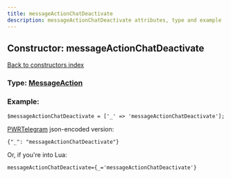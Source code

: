 ```yaml
---
title: messageActionChatDeactivate
description: messageActionChatDeactivate attributes, type and example
---
```

## Constructor: messageActionChatDeactivate  
[Back to constructors index](index.md)






### Type: [MessageAction](../types/MessageAction.md)


### Example:

```
$messageActionChatDeactivate = ['_' => 'messageActionChatDeactivate'];
```  

[PWRTelegram](https://pwrtelegram.xyz) json-encoded version:

```
{"_": "messageActionChatDeactivate"}
```


Or, if you're into Lua:  


```
messageActionChatDeactivate={_='messageActionChatDeactivate'}

```


